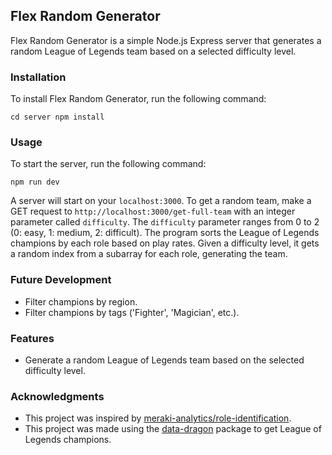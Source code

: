 ## Flex Random Generator
Flex Random Generator is a simple Node.js Express server that generates a random League of Legends team based on a selected difficulty level. 

### Installation 
To install Flex Random Generator, run the following command:
``` 
cd server npm install
``` 

### Usage
To start the server, run the following command: 
``` 
npm run dev
``` 
A server will start on your `localhost:3000`. To get a random team, make a GET request to `http://localhost:3000/get-full-team` with an integer parameter called `difficulty`. 
The `difficulty` parameter ranges from 0 to 2 (0: easy, 1: medium, 2: difficult). The program sorts the League of Legends champions by each role based on play rates. Given a difficulty level, it gets a random index from a subarray for each role, generating the team. 

### Future Development
- Filter champions by region. 
- Filter champions by tags ('Fighter', 'Magician', etc.). 

### Features 
- Generate a random League of Legends team based on the selected difficulty level. 

### Acknowledgments 
- This project was inspired by [meraki-analytics/role-identification](https://github.com/meraki-analytics/role-identification). 
- This project was made using the [data-dragon](https://github.com/BinaryAlien/data-dragon#readme) package to get League of Legends champions.
